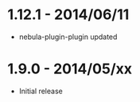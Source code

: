 1.12.1 - 2014/06/11
===================

* nebula-plugin-plugin updated

1.9.0 - 2014/05/xx
==================

* Initial release
